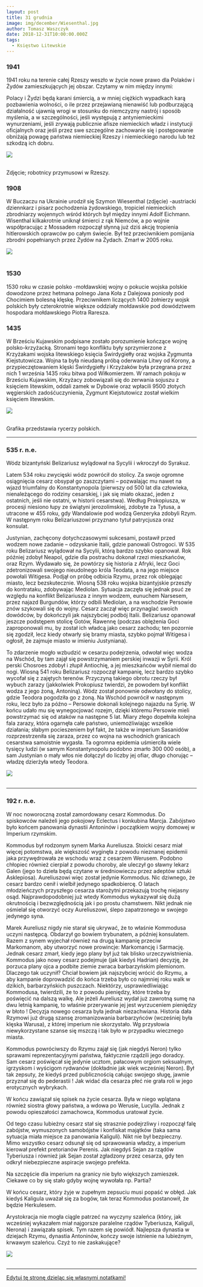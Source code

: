 ```yaml
---
layout: post
title: 31 grudnia
image: img/december/Wiesenthal.jpg
author: Tomasz Waszczyk
date: 2018-12-31T10:00:00.000Z
tags:
  - Księstwo Litewskie
---
```


### 1941

1941 roku na terenie całej Rzeszy weszło w życie nowe prawo dla Polaków i Żydów zamieszkujących jej obszar. Czytamy w nim między innymi:

Polacy i Żydzi będą karani śmiercią, a w mniej ciężkich wypadkach karą pozbawienia wolności, o ile przez przejawianą nienawiść lub podburzającą działalność ujawnią wrogi w stosunku do niemczyzny nastrój i sposób myślenia, a w szczególności, jeśli występują z antyniemieckimi wynurzeniami, jeśli zrywają publicznie afisze niemieckich władz i instytucji oficjalnych oraz jeśli przez swe szczególne zachowanie się i postępowanie obniżają powagę państwa niemieckiej Rzeszy i niemieckiego narodu lub też szkodzą ich dobru.

<img src="./img/december/robotnicy.jpg"/><br><br>

Zdjęcie; robotnicy przymusowi w Rzeszy.

### 1908

W Buczaczu na Ukrainie urodził się Szymon Wiesenthal (zdjęcie) -austriacki dziennkarz i pisarz pochodzenia żydowskiego, tropiciel niemieckich zbrodniarzy wojennych wśród których był między innymi Adolf Eichmann.
Wisenthal kilkakrotnie uniknął śmierci z rąk Niemców, a po wojnie współpracując z Mossadem rozpoczął słynną już dziś akcję tropienia hitlerowskich oprawców po całym świecie. Był też przeciwnikiem pomijania zbrodni popełnianych przez Żydów na Żydach.
Zmarł w 2005 roku.

<img src="./img/december/Wiesenthal.jpg"/><br><br>

### 1530

1530 roku w czasie polsko -mołdawskiej wojny o pokucie wojska polskie dowodzone przez hetmana polnego Jana Koła z Dalejowa poniosły pod Chocimiem bolesną klęskę. Przeciwnikem liczących 1400 żołnierzy wojsk polskich były czterokrotnie większe oddziały mołdawskie pod dowództwem hospodara mołdawskiego Piotra Raresza.

### 1435

W Brześciu Kujawskim podpisane zostało porozumienie kończące wojnę polsko-krzyżacką.
Stronami tego konfliktu były sprzymierzone z Krzyżakami wojska litewskiego księcia Świrdygiełły oraz wojska Zygmunta Kiejstutowicza.
Wojna ta była nieudaną próbą oderwania Litwy od Korony, a przypieczętowaniem klęski Świrdygiełły i Krzyżaków była przegrana przez nich 1 września 1435 roku bitwa pod Wiłkomierzem.
W ramach pokoju w Brześciu Kujawskim, Krzyżacy zobowiązali się do zerwania sojuszu z księciem litewskim, oddali zamek w Dybowie oraz wpłacili 9500 złotych węgierskich zadośćuczynienia, Zygmunt Kiejstutowicz został wielkim księciem litewskim.

<img src="./img/december/rycerze.jpg"/><br><br>

Grafika przedstawia rycerzy polskich.

---

### 535 r. n.e.

Wódz bizantyński Belizariusz wylądował na Sycylii i wkroczył do Syrakuz.

Latem 534 roku zwycięski wódz powrócił do stolicy. Za swoje ogromne osiągnięcia cesarz obsypał go zaszczytami – pozwalając mu nawet na wjazd triumfalny do Konstantynopola (pierwszy od 500 lat dla człowieka, nienależącego do rodziny cesarskiej, i jak się miało okazać, jeden z ostatnich, jeśli nie ostatni, w historii cesarstwa). Według Prokopiusza, w procesji niesiono łupy ze świątyni jerozolimskiej, zdobyte za Tytusa, a utracone w 455 roku, gdy Wandalowie pod wodzą Genzeryka zdobyli Rzym. W następnym roku Belizariuszowi przyznano tytuł patrycjusza oraz konsulat.

Justynian, zachęcony dotychczasowymi sukcesami, postawił przed wodzem nowe zadanie – odzyskanie Italii, gdzie panowali Ostrogoci. W 535 roku Belizariusz wylądował na Sycylii, którą bardzo szybko opanował. Rok później zdobył Neapol, gdzie dla postrachu dokonał rzezi mieszkańców, oraz Rzym. Wydawało się, że powtórzy się historia z Afryki, lecz Goci zdetronizowali swojego nieudolnego króla Teodata, a na jego miejsce powołali Witigesa. Podjął on próbę odbicia Rzymu, przez rok oblegając miasto, lecz bezskutecznie. Wiosną 538 roku wojska bizantyjskie przeszły do kontrataku, zdobywając Mediolan. Sytuacja zaczęła się jednak psuć ze względu na konflikt Belizariusza z innym wodzem, eunuchem Narsesem, przez najazd Burgundów, którzy odbili Mediolan, a na wschodzie Persowie znów szykowali się do wojny. Cesarz zaczął więc przynaglać swoich dowódców, by dokończyli jak najszybciej podbój Italii. Belizariusz opanował jeszcze podstępem stolicę Gotów, Rawennę (podczas oblężenia Goci zaproponowali mu, by został ich władcą jako cesarz zachodu; ten pozornie się zgodził, lecz kiedy otwarły się bramy miasta, szybko pojmał Witigesa i ogłosił, że zajmuje miasto w imieniu Justyniana).

To zdarzenie mogło wzbudzić w cesarzu podejrzenia, odwołał więc wodza na Wschód, by tam zajął się powstrzymaniem perskiej inwazji w Syrii. Król perski Chosroes zdobył i złupił Antiochię, a jej mieszkańców wybił niemal do nogi. Wiosną 541 roku Belizariusz rozpoczął kampanię, lecz bardzo szybko wycofał się z zajętych terenów. Przyczyną takiego obrotu rzeczy był wybuch zarazy (jakkolwiek Prokopiusz twierdzi, że powodem był konflikt wodza z jego żoną, Antoniną). Wódz został ponownie odwołany do stolicy, gdzie Teodora pogodziła go z żoną. Na Wschód powrócił w następnym roku, lecz było za późno – Persowie dokonali kolejnego najazdu na Syrię. W końcu udało mu się wynegocjować rozejm, dzięki któremu Persowie mieli powstrzymać się od ataków na następne 5 lat. Miary złego dopełniła kolejna fala zarazy, która ogarnęła całe państwo, uniemożliwiając wszelkie działania; słabym pocieszeniem był fakt, że także w imperium Sasanidów rozprzestrzeniła się zaraza, przez co wojna na wschodnich granicach cesarstwa samoistnie wygasła. Ta ogromna epidemia uśmierciła wiele tysięcy ludzi (w samym Konstantynopolu podobno zmarło 300 000 osób), a sam Justynian o mały włos nie dołączył do liczby jej ofiar, długo chorując – władzę dzierżyła wtedy Teodora.

<img src="./img/december/sycylia.jpg"/><br><br>

---

### 192 r. n.e.

W noc noworoczną został zamordowany cesarz Kommodus. Do spiskowców należeli jego pokojowy Eclectus i konkubina Marcja. Zabójstwo było końcem panowania dynastii Antoninów i początkiem wojny domowej w Imperium rzymskim.

Kommodus był rodzonym synem Marka Aureliusza. Stoicki cesarz miał więcej potomstwa, ale większość wyginęła z powodu nieznanej epidemii jaka przywędrowała ze wschodu wraz z cesarzem Werusem. Podobno chłopiec również cierpiał z powodu choroby, ale uleczył go sławny lekarz Galen (jego to dzieła będą czytane w średniowieczu przez adeptów sztuki Asklepiosa). Aureliuszowi więc został jedynie Kommodus. Nic dziwnego, że cesarz bardzo cenił i wielbił jedynego spadkobiercę. O latach młodzieńczych przyszłego cesarza starożytni przekazują trochę niejasny osąd. Najprawdopodobniej już wtedy Kommodus wykazywał się dużą okrutnością i bezwzględnością jak i po prostu chamstwem. Nikt jednak nie ośmielał się otworzyć oczy Aureliuszowi, ślepo zapatrzonego w swojego jedynego syna.

Marek Aureliusz nigdy nie starał się ukrywać, że to właśnie Kommodusa uczyni następcą. Obdarzył go bowiem trybunatem, a później konsulatem. Razem z synem wyjechał również na drugą kampanię przeciw Markomanom, aby utworzyć nowe prowincje: Markomancję i Sarmację. Jednak cesarz zmarł, kiedy jego plany był już tak blisko urzeczywistnienia. Kommodus jako nowy cesarz podejmuje (jak kiedyś Hadrian) decyzję, że porzuca plany ojca a podbite ziemie zwraca barbarzyńskim plemionom. Dlaczego tak uczynił? Chciał bowiem jak najszybciej wrócić do Rzymu, a aby kampanie doprowadzić do końca trzeba było co najmniej roku walk w dzikich, barbarzyńskich puszczach. Niektórzy, usprawiedliwiając Kommodusa, twierdzili, że to z powodu pieniędzy, które trzeba by poświęcić na dalszą walkę. Ale jeżeli Aureliusz wydał już zawrotną sumę na dwu letnią kampanię, to właśnie przerywanie jej jest wyrzuceniem pieniędzy w błoto ! Decyzja nowego cesarza była jednak niezachwiana. Historia dała Rzymowi już drugą szansę zromanizowania barbarzyńców (wcześniej była klęska Warusa), z której imperium nie skorzystało. Wg przysłowia niewykorzystane szanse się mszczą i tak było w przypadku wiecznego miasta.

Kommodus powróciwszy do Rzymu zajął się (jak niegdyś Neron) tylko sprawami reprezentacyjnymi państwa, faktycznie rządzili jego doradcy. Sam cesarz poświęcał się jedynie ucztom, pałacowym orgiom seksualnym, igrzyskom i wyścigom rydwanów (dokładnie jak wiek wcześniej Neron). Był tak zepsuty, że kiedyś przed publicznością całując swojego sługę, jawnie przyznał się do pederastii ! Jak widać dla cesarza płeć nie grała roli w jego erotycznych wybrykach.

W końcu zawiązał się spisek na życie cesarza. Była w niego wplątana również siostra głowy państwa, a wdowa po Werusie, Lucylla. Jednak z powodu opieszałości zamachowca, Kommodus uratował życie.

Od tego czasu lubieżny cesarz stał się strasznie podejrzliwy i rozpoczął falę zabójstw, wymuszonych samobójstw i konfiskat majątków (taka sama sytuacja miała miejsce za panowania Kaliguli). Nikt nie był bezpieczny. Mimo wszystko cesarz odsunął się od sprawowania władzy, a imperium kierował prefekt pretorianów Perenis. Jak niegdyś Sejan za rządów Tyberiusza i również jak Sejan został zgładzony przez cesarza, gdy ten odkrył niebezpieczne aspiracje swojego prefekta.

Na szczęście dla imperium na granicy nie było większych zamieszek. Ciekawe co by się stało gdyby wojnę wywołała np. Partia?

W końcu cesarz, który żyje w zupełnym zepsuciu musi popaść w obłęd. Jak kiedyś Kaligula uważał się za bogów, tak teraz Kommodus postanowił, że będzie Herkulesem.

Arystokracja nie mogła ciągle patrzeć na wyczyny szaleńca (który, jak wcześniej wykazałem miał najgorsze paralelne rządów Tyberiusza, Kaliguli, Nerona) i zawiązała spisek. Tym razem się powiódł. Najlepsza dynastia w dziejach Rzymu, dynastia Antoninów, kończy swoje istnienie na lubieżnym, krwawym szaleńcu. Czyż to nie zaskakujące?

<img src="./img/december/rycerze.jpg"/><br><br>

---

<a href="https://github.com/TomaszWaszczyk/historia.waszczyk.com/edit/master/src/content/december-31.md" target="_blank">Edytuj tę stronę dzieląc się własnymi notatkami!</a>
